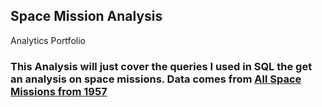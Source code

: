 ## Space Mission Analysis
Analytics Portfolio

### This Analysis will just cover the queries I used in SQL the get an analysis on space missions. Data comes from [All Space Missions from 1957](https://www.kaggle.com/datasets/agirlcoding/all-space-missions-from-1957)
